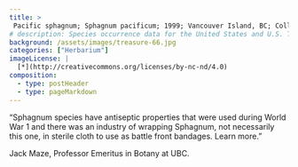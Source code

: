```yaml
---
title: >
 Pacific sphagnum; Sphagnum pacificum; 1999; Vancouver Island, BC; Collected by GK Golinski
# description: Species occurrence data for the United States and U.S. Territories.
background: /assets/images/treasure-66.jpg
categories: ["Herbarium"]
imageLicense: |
  [*](http://creativecommons.org/licenses/by-nc-nd/4.0)
composition:
  - type: postHeader
  - type: pageMarkdown
---
```


“Sphagnum species have antiseptic properties that were used during World War 1 and there was an industry of wrapping Sphagnum, not necessarily this one, in sterile cloth to use as battle front bandages. Learn more.”

Jack Maze, Professor Emeritus in Botany at UBC.